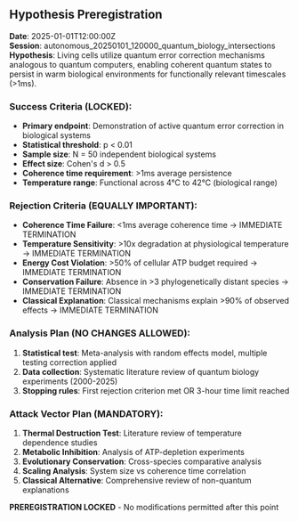 ## Hypothesis Preregistration
**Date**: 2025-01-01T12:00:00Z  
**Session**: autonomous_20250101_120000_quantum_biology_intersections  
**Hypothesis**: Living cells utilize quantum error correction mechanisms analogous to quantum computers, enabling coherent quantum states to persist in warm biological environments for functionally relevant timescales (>1ms).

### Success Criteria (LOCKED):
- **Primary endpoint**: Demonstration of active quantum error correction in biological systems
- **Statistical threshold**: p < 0.01
- **Sample size**: N = 50 independent biological systems
- **Effect size**: Cohen's d > 0.5
- **Coherence time requirement**: >1ms average persistence
- **Temperature range**: Functional across 4°C to 42°C (biological range)

### Rejection Criteria (EQUALLY IMPORTANT):
- **Coherence Time Failure**: <1ms average coherence time → IMMEDIATE TERMINATION
- **Temperature Sensitivity**: >10x degradation at physiological temperature → IMMEDIATE TERMINATION
- **Energy Cost Violation**: >50% of cellular ATP budget required → IMMEDIATE TERMINATION
- **Conservation Failure**: Absence in >3 phylogenetically distant species → IMMEDIATE TERMINATION
- **Classical Explanation**: Classical mechanisms explain >90% of observed effects → IMMEDIATE TERMINATION

### Analysis Plan (NO CHANGES ALLOWED):
1. **Statistical test**: Meta-analysis with random effects model, multiple testing correction applied
2. **Data collection**: Systematic literature review of quantum biology experiments (2000-2025)
3. **Stopping rules**: First rejection criterion met OR 3-hour time limit reached

### Attack Vector Plan (MANDATORY):
1. **Thermal Destruction Test**: Literature review of temperature dependence studies
2. **Metabolic Inhibition**: Analysis of ATP-depletion experiments  
3. **Evolutionary Conservation**: Cross-species comparative analysis
4. **Scaling Analysis**: System size vs coherence time correlation
5. **Classical Alternative**: Comprehensive review of non-quantum explanations

**PREREGISTRATION LOCKED** - No modifications permitted after this point 